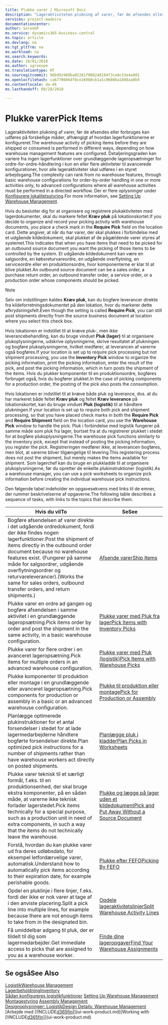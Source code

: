 ```yaml
---
title: Plukke varer | Microsoft Docs
description: "Lageraktiviteten plukning af varer, før de afsendes eller forbruges kan udføres på forskellige måder, afhængigt af hvordan lagerfunktionerne er konfigureret. [Opsætningens](../configure-warehouse-processes.md) detaljeringsgrad kan variere fra ingen lagerfunktioner over grundlæggende lageropsætninger for ordre-for-ordre-håndtering i kun en eller flere aktiviteter til avancerede konfigurationer, hvor alle lageraktiviteter skal udføres i en styret arbejdsgang."
services: project-madeira
documentationcenter: 
author: SorenGP
ms.service: dynamics365-business-central
ms.topic: article
ms.devlang: na
ms.tgt_pltfrm: na
ms.workload: na
ms.search.keywords: 
ms.date: 10/01/2018
ms.author: sgroespe
ms.translationtype: HT
ms.sourcegitcommit: 9dbd92409ba02281f008246194f3ce0c53e4e001
ms.openlocfilehash: ca67706664f8ce169b8cb1a1c06886a1888aa0b9
ms.contentlocale: da-dk
ms.lasthandoff: 09/28/2018

---
```

# <a name="pick-items"></a><span data-ttu-id="579e9-104">Plukke varer</span><span class="sxs-lookup"><span data-stu-id="579e9-104">Pick Items</span></span>
<span data-ttu-id="579e9-105">Lageraktiviteten plukning af varer, før de afsendes eller forbruges kan udføres på forskellige måder, afhængigt af hvordan lagerfunktionerne er konfigureret.</span><span class="sxs-lookup"><span data-stu-id="579e9-105">The warehouse activity of picking items before they are shipped or consumed is performed in different ways, depending on how warehouse management features are configured.</span></span> <span data-ttu-id="579e9-106">Detaljeringsgraden kan variere fra ingen lagerfunktioner over grundlæggende lageropsætninger for ordre-for-ordre-håndtering i kun en eller flere aktiviteter til avancerede konfigurationer, hvor alle lageraktiviteter skal udføres i en styret arbejdsgang.</span><span class="sxs-lookup"><span data-stu-id="579e9-106">The complexity can rank from no warehouse features, through basic warehouse configurations for order-by-order handling in one or more activities only, to advanced configurations where all warehouse activities must be performed in a directed workflow.</span></span> <span data-ttu-id="579e9-107">Der er flere oplysninger under [Konfigurere lokalitetsstyring](warehouse-setup-warehouse.md).</span><span class="sxs-lookup"><span data-stu-id="579e9-107">For more information, see [Setting Up Warehouse Management](warehouse-setup-warehouse.md).</span></span>

<span data-ttu-id="579e9-108">Hvis du beslutter dig for at organisere og registrere plukaktiviteten med lagerdokumenter, skal du markere feltet **Kræv pluk** på lokationskortet.</span><span class="sxs-lookup"><span data-stu-id="579e9-108">If you decide to organize and record your picking activity with warehouse documents, you place a check mark in the **Require Pick** field on the location card.</span></span> <span data-ttu-id="579e9-109">Dette angiver, at når du har varer, der skal plukkes i forbindelse med et udgående kildedokument, skal plukket af de pågældende varer styres af systemet.</span><span class="sxs-lookup"><span data-stu-id="579e9-109">This indicates that when you have items that need to be picked for an outbound source document you want the picking of those items to be controlled by the system.</span></span> <span data-ttu-id="579e9-110">Et udgående kildedokument kan være en salgsordre, en købsreturvareordre, en udgående overflytning, en serviceordre eller en produktionsordre, hvor komponenterne er klar til at blive plukket.</span><span class="sxs-lookup"><span data-stu-id="579e9-110">An outbound source document can be a sales order, a purchase return order, an outbound transfer order, a service order, or a production order whose components should be picked.</span></span>

> [!NOTE]
> <span data-ttu-id="579e9-111">Selv om indstillingen kaldes **Kræv pluk**, kan du bogføre leverancer direkte fra kildeforretningsdokumentet på den lokation, hvor du markerer dette afkrydsningsfelt.</span><span class="sxs-lookup"><span data-stu-id="579e9-111">Even though the setting is called **Require Pick**, you can still post shipments directly from the source business document at location where you select this check box.</span></span>

<span data-ttu-id="579e9-112">Hvis lokationen er indstillet til at kræve pluk-, men ikke leverancebehandling, kan du bruge vinduet **Pluk (lager)** til at organisere plukoplysningerne, udskrive oplysningerne, skrive resultatet af plukningen og bogføre plukoplysningerne, hvilket medfører, at leverancen af varerne også bogføres.</span><span class="sxs-lookup"><span data-stu-id="579e9-112">If your location is set up to require pick processing but not shipment processing, you use the **Inventory Pick** window to organize the picking information, print the picking information, enter the result of the pick, and post the picking information, which in turn posts the shipment of the items.</span></span> <span data-ttu-id="579e9-113">Hvis du plukker komponenter til en produktionsordre, bogføres forbruget også, hvis du bogfører plukket.</span><span class="sxs-lookup"><span data-stu-id="579e9-113">In the case of picking components for a production order, the posting of the pick also posts the consumption.</span></span>

<span data-ttu-id="579e9-114">Hvis lokationen er indstillet til at kræve både pluk og leverance, dvs. at du har markeret både feltet **Kræv pluk** og feltet **Kræv leverance** på lokationskortet, kan du bruge vinduet **Pluk (logistik)** til at håndtere plukningen.</span><span class="sxs-lookup"><span data-stu-id="579e9-114">If your location is set up to require both pick and shipment processing, so that you have placed check marks in both the **Require Pick** and **Require Shipment** field on the location card, you use the **Warehouse Pick** window to handle the pick.</span></span> <span data-ttu-id="579e9-115">Pluk i forbindelse med logistik fungerer på samme måde som pluk fra lager, bortset fra at du registrerer plukket i stedet for at bogføre plukoplysningerne.</span><span class="sxs-lookup"><span data-stu-id="579e9-115">The warehouse pick functions similarly to the inventory pick, except that instead of posting the picking information, you register the pick.</span></span> <span data-ttu-id="579e9-116">Registreringen medfører ikke, at leverancen bogføres, men blot, at varerne bliver tilgængelige til levering.</span><span class="sxs-lookup"><span data-stu-id="579e9-116">This registering process does not post the shipment, but merely makes the items available for shipment.</span></span> <span data-ttu-id="579e9-117">Som lagerchef kan du bruge en plukkladde til at organisere plukoplysningerne, før du opretter de enkelte plukinstruktioner (logistik).</span><span class="sxs-lookup"><span data-stu-id="579e9-117">As a warehouse manager, you can use a pick worksheets to organize pick information before creating the individual warehouse pick instructions.</span></span>

<span data-ttu-id="579e9-118">Den følgende tabel indeholder en opgavesekvens med links til de emner, der rummer beskrivelserne af opgaverne.</span><span class="sxs-lookup"><span data-stu-id="579e9-118">The following table describes a sequence of tasks, with links to the topics that describe them.</span></span>   

|<span data-ttu-id="579e9-119">**Hvis du vil**</span><span class="sxs-lookup"><span data-stu-id="579e9-119">**To**</span></span>|<span data-ttu-id="579e9-120">**Se**</span><span class="sxs-lookup"><span data-stu-id="579e9-120">**See**</span></span>|
|------------|-------------|  
|<span data-ttu-id="579e9-121">Bogføre afsendelsen af varer direkte i det udgående ordredokument, fordi der ikke findes nogen lagerfunktioner.</span><span class="sxs-lookup"><span data-stu-id="579e9-121">Post the shipment of items directly in the outbound order document because no warehouse features exist.</span></span> <span data-ttu-id="579e9-122">(Fungerer på samme måde for salgsordrer, udgående overflytningsordrer og returvareleverancer).</span><span class="sxs-lookup"><span data-stu-id="579e9-122">(Works the same for sales orders, outbound transfer orders, and return shipments.)</span></span>|[<span data-ttu-id="579e9-123">Afsende varer</span><span class="sxs-lookup"><span data-stu-id="579e9-123">Ship Items</span></span>](warehouse-how-ship-items.md)|  
|<span data-ttu-id="579e9-124">Plukke varer en ordre ad gangen og bogføre afsendelsen i samme aktivitet i en grundlæggende lageropsætning.</span><span class="sxs-lookup"><span data-stu-id="579e9-124">Pick items order by order and post the shipment in the same activity, in a basic warehouse configuration.</span></span>|[<span data-ttu-id="579e9-125">Plukke varer med Pluk fra lager</span><span class="sxs-lookup"><span data-stu-id="579e9-125">Pick Items with Inventory Picks</span></span>](warehouse-how-to-pick-items-with-inventory-picks.md)|
|<span data-ttu-id="579e9-126">Plukke varer for flere ordrer i en avanceret lageropsætning.</span><span class="sxs-lookup"><span data-stu-id="579e9-126">Pick items for multiple orders in an advanced warehouse configuration.</span></span>|[<span data-ttu-id="579e9-127">Plukke varer med Pluk (logistik)</span><span class="sxs-lookup"><span data-stu-id="579e9-127">Pick Items with Warehouse Picks</span></span>](warehouse-how-to-pick-items-for-warehouse-shipment.md)|  
|<span data-ttu-id="579e9-128">Plukke komponenter til produktion eller montage i en grundlæggende eller avanceret lageropsætning.</span><span class="sxs-lookup"><span data-stu-id="579e9-128">Pick components for production or assembly in a basic or an advanced warehouse configuration.</span></span>|[<span data-ttu-id="579e9-129">Plukke til produktion eller montage</span><span class="sxs-lookup"><span data-stu-id="579e9-129">Pick for Production or Assembly</span></span>](warehouse-how-to-pick-for-production.md)|  
|<span data-ttu-id="579e9-130">Planlægge optimerede plukinstruktioner for et antal forsendelser i stedet for at lade lagermedarbejderne håndtere bogførte forsendelser direkte.</span><span class="sxs-lookup"><span data-stu-id="579e9-130">Plan optimized pick instructions for a number of shipments rather than have warehouse workers act directly on posted shipments.</span></span>|[<span data-ttu-id="579e9-131">Planlægge pluk i kladder</span><span class="sxs-lookup"><span data-stu-id="579e9-131">Plan Picks in Worksheets</span></span>](warehouse-how-to-plan-picks-in-worksheets.md)|  
|<span data-ttu-id="579e9-132">Plukke varer teknisk til et særligt formål, f.eks. til en produktionsenhed, der skal bruge ekstra komponenter, på en sådan måde, at varerne ikke teknisk forlader lagerstedet.</span><span class="sxs-lookup"><span data-stu-id="579e9-132">Pick items technically for a special purpose, such as a production unit in need of extra components, in such a way that the items do not technically leave the warehouse.</span></span>|[<span data-ttu-id="579e9-133">Plukke og lægge på lager uden et kildedokument</span><span class="sxs-lookup"><span data-stu-id="579e9-133">Pick and Put Away Without a Source Document</span></span>](warehouse-how-to-create-put-aways-from-internal-put-aways.md)|
|<span data-ttu-id="579e9-134">Forstå, hvordan du kan plukke varer ud fra deres udløbsdato, for eksempel letfordærvelige varer, automatisk.</span><span class="sxs-lookup"><span data-stu-id="579e9-134">Understand how to automatically pick items according to their expiration date, for example perishable goods.</span></span>|[<span data-ttu-id="579e9-135">Plukke efter FEFO</span><span class="sxs-lookup"><span data-stu-id="579e9-135">Picking By FEFO</span></span>](warehouse-picking-by-fefo.md)|
|<span data-ttu-id="579e9-136">Opdel en pluklinje i flere linjer, f.eks. fordi der ikke er nok varer at tage af i den anviste placering.</span><span class="sxs-lookup"><span data-stu-id="579e9-136">Split a pick line into multiple lines, for example because there are not enough items to take from in the designated bin.</span></span>|[<span data-ttu-id="579e9-137">Opdele lageraktivitetslinjer</span><span class="sxs-lookup"><span data-stu-id="579e9-137">Split Warehouse Activity Lines</span></span>](warehouse-how-to-split-warehouse-activity-lines.md)|
|<span data-ttu-id="579e9-138">Få umiddelbar adgang til pluk, der er tildelt til dig som lagermedarbejder.</span><span class="sxs-lookup"><span data-stu-id="579e9-138">Get immediate access to picks that are assigned to you as a warehouse worker.</span></span>|[<span data-ttu-id="579e9-139">Finde dine lageropgaver</span><span class="sxs-lookup"><span data-stu-id="579e9-139">Find Your Warehouse Assignments</span></span>](warehouse-how-to-find-your-warehouse-assignments.md)|  

## <a name="see-also"></a><span data-ttu-id="579e9-140">Se også</span><span class="sxs-lookup"><span data-stu-id="579e9-140">See Also</span></span>  
[<span data-ttu-id="579e9-141">Logistik</span><span class="sxs-lookup"><span data-stu-id="579e9-141">Warehouse Management</span></span>](warehouse-manage-warehouse.md)  
[<span data-ttu-id="579e9-142">Lagerbeholdning</span><span class="sxs-lookup"><span data-stu-id="579e9-142">Inventory</span></span>](inventory-manage-inventory.md)  
<span data-ttu-id="579e9-143">[Sådan konfigureres logistikfunktioner](warehouse-setup-warehouse.md)   </span><span class="sxs-lookup"><span data-stu-id="579e9-143">[Setting Up Warehouse Management](warehouse-setup-warehouse.md)   </span></span>  
<span data-ttu-id="579e9-144">[Montagestyring](assembly-assemble-items.md)  </span><span class="sxs-lookup"><span data-stu-id="579e9-144">[Assembly Management](assembly-assemble-items.md)  </span></span>  
[<span data-ttu-id="579e9-145">Designoplysninger: Logistik</span><span class="sxs-lookup"><span data-stu-id="579e9-145">Design Details: Warehouse Management</span></span>](design-details-warehouse-management.md)  
<span data-ttu-id="579e9-146">[Arbejde med [!INCLUDE[d365fin](includes/d365fin_md.md)]](ui-work-product.md)</span><span class="sxs-lookup"><span data-stu-id="579e9-146">[Working with [!INCLUDE[d365fin](includes/d365fin_md.md)]](ui-work-product.md)</span></span>

